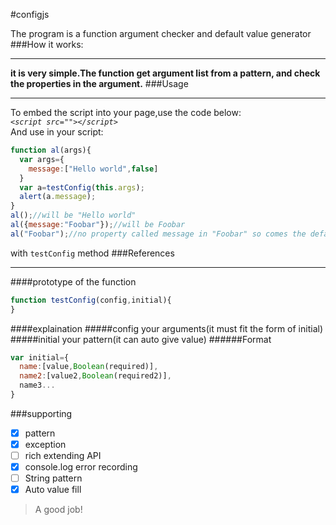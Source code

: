 #configjs

The program is a function argument checker and default value generator   
###How it works:
* * *
**it is very simple.The function get argument list from a pattern, and check the properties in the argument.**
###Usage
* * *
To embed the script into your page,use the code below:   
*`<script src=""></script>`*   
And use in your script:
```javascript
function al(args){
  var args={
    message:["Hello world",false]
  }
  var a=testConfig(this.args);
  alert(a.message);
}
al();//will be "Hello world"
al({message:"Foobar"});//will be Foobar
al("Foobar");//no property called message in "Foobar" so comes the default:Hello world
```
with `testConfig` method
###References
* * *
####prototype of the function
```javascript
function testConfig(config,initial){
}
```
####explaination
#####config
your arguments(it must fit the form of initial)
#####initial
your pattern(it can auto give value)
######Format
```javascript
var initial={
  name:[value,Boolean(required)],
  name2:[value2,Boolean(required2)],
  name3...
}
```
###supporting
 - [x] pattern
 - [x] exception
 - [ ] rich extending API
 - [x] console.log error recording
 - [ ] String pattern
 - [x] Auto value fill   

> A good job!
